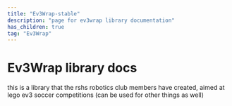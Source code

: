 ```yaml
---
title: "Ev3Wrap-stable"
description: "page for ev3wrap library documentation"
has_children: true
tag: "Ev3Wrap"
---
```


# Ev3Wrap library docs

this is a library that the rshs robotics club members have created, aimed at lego ev3 soccer competitions (can be used for other things as well)